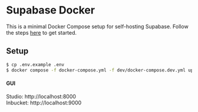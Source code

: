 # Supabase Docker

This is a minimal Docker Compose setup for self-hosting Supabase. Follow the steps [here](https://supabase.com/docs/guides/hosting/docker) to get started.

## Setup

```sh
$ cp .env.example .env
$ docker compose -f docker-compose.yml -f dev/docker-compose.dev.yml up -d
```

#### GUI

Studio: http://localhost:8000  
Inbucket: http://localhost:9000
